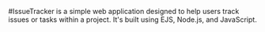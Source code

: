 #IssueTracker is a simple web application designed to help users track issues or tasks within a project. It's built using EJS, Node.js, and JavaScript.
